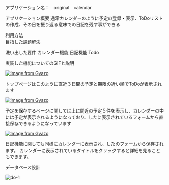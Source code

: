 アプリケーション名：　original　calendar

アプリケーション概要	通常カレンダーのように予定の登録・表示、ToDoリストの作成、その日を振り返る意味での日記を残す事ができる

利用方法	
目指した課題解決	

洗い出した要件	  カレンダー機能
              日記機能
              Todo
              
実装した機能についてのGIFと説明	

[![Image from Gyazo](https://i.gyazo.com/681073d2be4c6be07eb653a9102ded0d.png)](https://gyazo.com/681073d2be4c6be07eb653a9102ded0d)

トップページはこのように直近３日間の予定と期限の近い順でToDoが表示されます


[![Image from Gyazo](https://i.gyazo.com/95b83210be6929793e59c7b37f399a38.png)](https://gyazo.com/95b83210be6929793e59c7b37f399a38)

予定を保存するページに関しては上に間近の予定５件を表示し、カレンダーの中には予定が表示されるようになっており、したに表示されているフォームから直接保存できるようになっています


[![Image from Gyazo](https://i.gyazo.com/4c39162483cce235ed7c649476269344.png)](https://gyazo.com/4c39162483cce235ed7c649476269344)

日記機能に関しても同様にカレンダーに表示され、したのフォームから保存されます。
カレンダーに表示されているタイトルをクリックすると詳細を見ることもできます。



データベース設計	

![do-1](https://user-images.githubusercontent.com/74704546/105680175-b84d2880-5f32-11eb-8f1d-ebbf525e6d2e.png)




